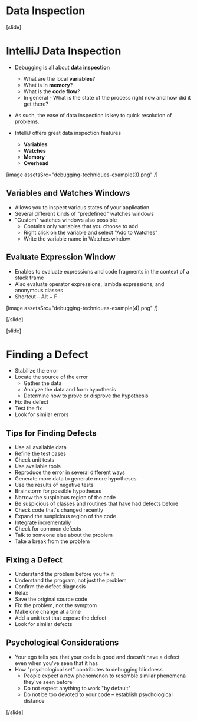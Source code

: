 # Data Inspection

[slide]

# IntelliJ Data Inspection

- Debugging is all about **data inspection**
    - What are the local **variables**?
    - What is in **memory**?
    - What is the **code flow**?
    - In general - What is the state of the process right now and how did it get there?
- As such, the ease of data inspection is key to quick resolution of problems.

- IntelliJ offers great data inspection features
    - **Variables**
    - **Watches**
    - **Memory**
    - **Overhead**

[image assetsSrc="debugging-techniques-example(3).png" /]

## Variables and Watches Windows

- Allows you to inspect various states of your application
- Several different kinds of "predefined" watches windows
- "Custom" watches windows also possible
    - Contains only variables that you choose to add
    - Right click on the variable and select "Add to Watches"
    - Write the variable name in Watches window

## Evaluate Expression Window

- Enables to evaluate expressions and code fragments in the context of a stack frame
- Also evaluate operator expressions, lambda expressions, and anonymous classes
- Shortcut – Alt + F

[image assetsSrc="debugging-techniques-example(4).png" /]

[/slide]


[slide]

# Finding a Defect

- Stabilize the error
- Locate the source of the error
    - Gather the data
    - Analyze the data and form hypothesis
    - Determine how to prove or disprove the hypothesis
- Fix the defect
- Test the fix
- Look for similar errors

## Tips for Finding Defects

- Use all available data
- Refine the test cases
- Check unit tests
- Use available tools
- Reproduce the error in several different ways
- Generate more data to generate more hypotheses
- Use the results of negative tests
- Brainstorm for possible hypotheses
- Narrow the suspicious region of the code
- Be suspicious of classes and routines that have had defects before
- Check code that's changed recently
- Expand the suspicious region of the code
- Integrate incrementally
- Check for common defects
- Talk to someone else about the problem
- Take a break from the problem

## Fixing a Defect

- Understand the problem before you fix it
- Understand the program, not just the problem
- Confirm the defect diagnosis
- Relax
- Save the original source code
- Fix the problem, not the symptom
- Make one change at a time
- Add a unit test that expose the defect
- Look for similar defects

## Psychological Considerations

- Your ego tells you that your code is good and doesn't have a defect 
even when you've seen that it has
- How "psychological set" contributes to debugging blindness
    - People expect a new phenomenon to resemble similar phenomena they've seen before
    - Do not expect anything to work "by default"
    - Do not be too devoted to your code – establish psychological distance




[/slide]